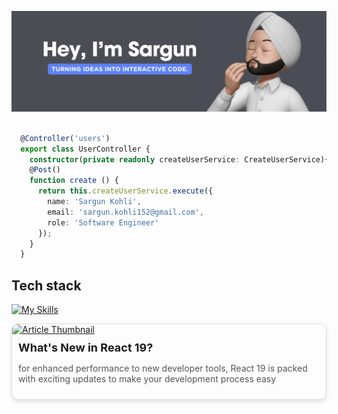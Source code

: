 ![Banner](bnner.png)
```ts

  @Controller('users')
  export class UserController {
    constructor(private readonly createUserService: CreateUserService){ }
    @Post()
    function create () {
      return this.createUserService.execute({
        name: 'Sargun Kohli',
        email: 'sargun.kohli152@gmail.com',
        role: 'Software Engineer'
      });
    }
  }

```

## Tech stack
 
[![My Skills](https://skillicons.dev/icons?i=java,c,nextjs,react,js,ts,html,css,nodejs,mysql,mongodb,redux,bootstrap,docker,vscode,powershell,bash,git,github,jest,tailwindcss,postgres,express,reactnative)](https://skillicons.dev)

<div style="display: flex; flex-wrap: wrap; justify-content: space-around; gap: 20px;">
  <div style="display: flex; flex-direction: column; justify-content: space-between; border: 1px solid #ddd; border-radius: 10px; overflow: hidden; box-shadow: 0px 4px 6px rgba(0, 0, 0, 0.1);">
      <a href="https://medium.com/@sargun.kohli152/whats-new-in-react-19-efff0027da41" target="_blank">
          <img src="https://miro.medium.com/v2/resize:fit:1400/format:webp/1*pRJy7vK18HG4r3XpK2NUSw.png" alt="Article Thumbnail" style="width: 100px; height: auto; object-fit: contain;">
      </a>
      <div style="padding: 10px;">
          <h3 style="font-size: 18px; margin: 0">What's New in React 19?</h3>
          <p style="font-size: 14px; color: #555;">for enhanced performance to new developer tools, React 19 is packed with exciting updates to make your development process easy</p>
      </div>
  </div>
</div>

